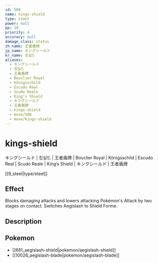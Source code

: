 ```yaml
---
id: 588
name: kings-shield
type: steel
power: null
pp: 10
priority: 4
accuracy: null
damage_class: status
zh_name: 王者盾牌
jp_name: キングシールド
kr_name: 킹실드
aliases:
  - キングシールド
  - 킹실드
  - 王者盾牌
  - Bouclier Royal
  - Königsschild
  - Escudo Real
  - Scudo Reale
  - King’s Shield
  - キングシールド
  - 王者盾牌
  - kings-shield
  - move/588
  - move/kings-shield
---
```

# kings-shield
    
キングシールド | 킹실드 | 王者盾牌 | Bouclier Royal | Königsschild | Escudo Real | Scudo Reale | King’s Shield | キングシールド | 王者盾牌

[[9_steel|type/steel]]

## Effect

Blocks damaging attacks and lowers attacking Pokémon's Attack by two stages on contact.  Switches Aegislash to Shield Forme.

## Description



## Pokemon

- [[681_aegislash-shield|pokemon/aegislash-shield]]
- [[10026_aegislash-blade|pokemon/aegislash-blade]]

